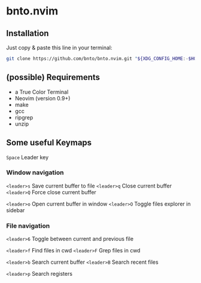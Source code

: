 # bnto.nvim

## Installation

Just copy & paste this line in your terminal:

```sh
git clone https://github.com/bnto/bnto.nvim.git "${XDG_CONFIG_HOME:-$HOME/.config}"/nvim
```

## (possible) Requirements

- a True Color Terminal
- Neovim (version 0.9+)
- make
- gcc
- ripgrep
- unzip

## Some useful Keymaps

`Space` Leader key

### Window navigation

`<leader>s` Save current buffer to file
`<leader>q` Close current buffer
`<leader>Q` Force close current buffer

`<leader>o` Open current buffer in window
`<leader>O` Toggle files explorer in sidebar

### File navigation

`<leader>6` Toggle between current and previous file

`<leader>f` Find files in cwd
`<leader>F` Grep files in cwd

`<leader>b` Search current buffer
`<leader>B` Search recent files

`<leader>p` Search registers
